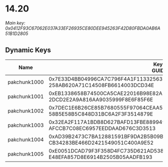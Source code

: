# 14.20

###### *Main key: 0x0412F93C67062E037A33EF26935CE80DEE945263F42D80FBDA0AB6A51B1D2805*

## Dynamic Keys

| Name         | Key<br/>GUID                                                                                            |
|--------------|---------------------------------------------------------------------------------------------------------|
| pakchunk1000 | 0x7E33D4BB04996CA7C796F4A1F113325634764954DC56B18DA56BF28CD550F17C<br/>258AB620A71C14508FB6614003DCD34E |
| pakchunk1001 | 0xEB1338658B74500CA5CAE22016B98E82AE1F6151F60A113340D725F0A190174A<br/>2DCD2E2A9A816AA9035999F8E6F85F6E |
| pakchunk1002 | 0x7DEC1E6B26CE85B7680555F97064CEAA5C788DFDC674F98A6A711F726DEDB943<br/>58B5E58B5C848D31BC6A2F3F3514879E |
| pakchunk1003 | 0x32EA2F117A1BDB8D627BAFD13FBE8899493E304C4B765F9BB33BF108736D8345<br/>AFCCB7C08EC6957EEDDAAD676C3D3513 |
| pakchunk1004 | 0xAD39B2473C7BA12881591BF9DA2B5B09B00594B232ED6E9D6680DC7F24CC9B2A<br/>CB34283BE466D2421549051C400A9E52 |
| pakchunk1005 | 0xE0051DCAD79F3F358D4FC735D621AD538C5C18D584833A4C25BC538D4AB7352D<br/>E48EFA857D8E6914B2505B05AADFB193 |
